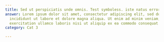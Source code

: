 ```yaml
---
title: Sed ut perspiciatis unde omnis. Test symboless. iste natus error?
answer: Lorem ipsum dolor sit amet, consectetur adipiscing elit, sed do eiusmod tempor
  incididunt ut labore et dolore magna aliqua. Ut enim ad minim veniam, quis nostrud
  exercitation ullamco laboris nisi ut aliquip ex ea commodo consequat.
category: Cat 3

---
```

